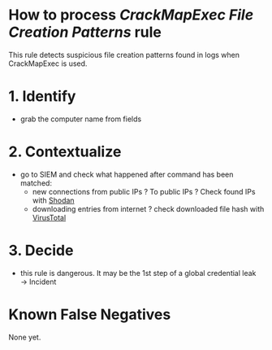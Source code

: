 
# How to process *CrackMapExec File Creation Patterns* rule
This rule detects suspicious file creation patterns found in logs when CrackMapExec is used.

# 1. Identify
- grab the computer name from fields

# 2. Contextualize
- go to SIEM and check what happened after command has been matched:
  - new connections from public IPs ? To public IPs ? Check found IPs with [Shodan](https://www.shodan.io/) 
  - downloading entries from internet ? check downloaded file hash with [VirusTotal](https://www.virustotal.com/gui/home/search)


# 3. Decide
- this rule is dangerous. It may be the 1st step of a global credential leak &rarr; Incident

# Known False Negatives
None yet.

